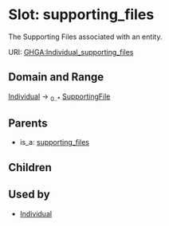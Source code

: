 
# Slot: supporting_files


The Supporting Files associated with an entity.

URI: [GHGA:Individual_supporting_files](https://w3id.org/GHGA/Individual_supporting_files)


## Domain and Range

[Individual](Individual.md) &#8594;  <sub>0..\*</sub> [SupportingFile](SupportingFile.md)

## Parents

 *  is_a: [supporting_files](supporting_files.md)

## Children


## Used by

 * [Individual](Individual.md)
